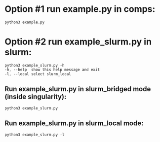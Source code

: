 # Option #1 run example.py in comps:

    python3 example.py

# Option #2 run example_slurm.py in slurm: 
    python3 example_slurm.py -h
    -h, --help  show this help message and exit
    -l, --local select slurm_local


## Run example_slurm.py in slurm_bridged mode (inside singularity):
    python3 example_slurm.py

## Run example_slurm.py in slurm_local mode:
    python3 example_slurm.py -l
